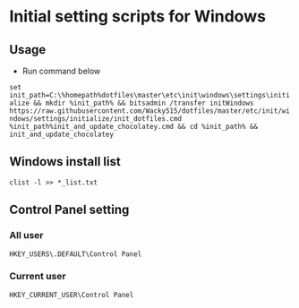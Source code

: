 # Initial setting scripts for Windows

## Usage

- Run command below

`set init_path=C:\%homepath%dotfiles\master\etc\init\windows\settings\initialize && mkdir %init_path% && bitsadmin /transfer initWindows https://raw.githubusercontent.com/Wacky515/dotfiles/master/etc/init/windows/settings/initialize/init_dotfiles.cmd %init_path%init_and_update_chocolatey.cmd && cd %init_path% && init_and_update_chocolatey`

## Windows install list

`clist -l >> *_list.txt`

## Control Panel setting

### All user

`HKEY_USERS\.DEFAULT\Control Panel`

### Current user

`HKEY_CURRENT_USER\Control Panel`
